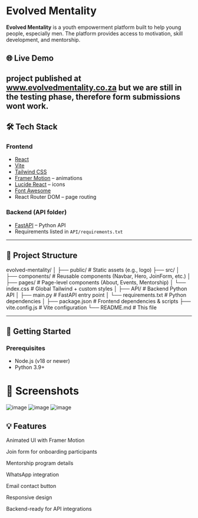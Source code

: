# Evolved Mentality

**Evolved Mentality** is a youth empowerment platform built to help young people, especially men. The platform provides access to motivation, skill development, and mentorship.

## 🌐 Live Demo
project published at www.evolvedmentality.co.za but we are still in the testing phase, therefore form submissions wont work.
---

## 🛠 Tech Stack

### Frontend
- [React](https://reactjs.org/)
- [Vite](https://vitejs.dev/)
- [Tailwind CSS](https://tailwindcss.com/)
- [Framer Motion](https://www.framer.com/motion/) – animations
- [Lucide React](https://lucide.dev/) – icons
- [Font Awesome](https://fontawesome.com/)
- React Router DOM – page routing

### Backend (API folder)
- [FastAPI](https://fastapi.tiangolo.com/) – Python API
- Requirements listed in `API/requirements.txt`

---

## 📂 Project Structure
evolved-mentality/
│
├── public/ # Static assets (e.g., logo)
├── src/
│ ├── components/ # Reusable components (Navbar, Hero, JoinForm, etc.)
│ ├── pages/ # Page-level components (About, Events, Mentorship)
│ └── index.css # Global Tailwind + custom styles
│
├── API/ # Backend Python API
│ ├── main.py # FastAPI entry point
│ └── requirements.txt # Python dependencies
│
├── package.json # Frontend dependencies & scripts
├── vite.config.js # Vite configuration
└── README.md # This file

---

## 🚀 Getting Started

### Prerequisites

- Node.js (v18 or newer)
- Python 3.9+
  
# 📸 Screenshots
![image](https://github.com/user-attachments/assets/6ddf1ffd-df01-41a6-898b-f403d198959e)
![image](https://github.com/user-attachments/assets/3439fecf-c3eb-4d5e-8c4a-9bf27247dca8)
![image](https://github.com/user-attachments/assets/e46f99f1-5a66-4c1c-95c7-313bf747ccbf)

## 💡 Features
Animated UI with Framer Motion

Join form for onboarding participants

Mentorship program details

WhatsApp integration

Email contact button

Responsive design

Backend-ready for API integrations




